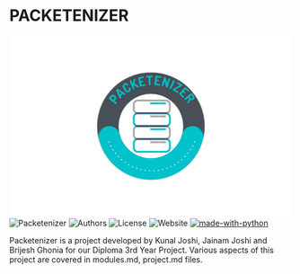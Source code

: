 # PACKETENIZER
![Packetenizer Logo](./source/app/static/images/Packetinizer_bg_3.jpg)
![Packetenizer](https://img.shields.io/badge/Packetenizer-1.0-green)
![Authors](https://img.shields.io/badge/Authors-Kunal%20Joshi,%20Jainam%20Joshi,%20Brijesh%20Ghonia-green)
![License](https://img.shields.io/badge/License-NotDecided-green)
![Website](https://img.shields.io/badge/Website-https://packetenizer.herokuapp.com-green)
[![made-with-python](https://img.shields.io/badge/Made%20with-Python-1f425f.svg)](https://www.python.org/)

Packetenizer is a project developed by Kunal Joshi, Jainam Joshi and Brijesh Ghonia for our Diploma 3rd Year Project.
Various aspects of this project are covered in modules.md, project.md files.
